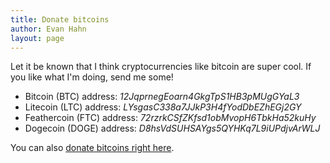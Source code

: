 ```yaml
---
title: Donate bitcoins
author: Evan Hahn
layout: page
---
```

Let it be known that I think cryptocurrencies like bitcoin are super cool. If you like what I'm doing, send me some!

*   Bitcoin (BTC) address: *12JqprnegEoarn4GkgTpS1HB3pMUgGYaL3*
*   Litecoin (LTC) address: *LYsgasC338a7JJkP3H4fYodDbEZhEGj2GY*
*   Feathercoin (FTC) address: *72rzrkCSfZKfsd1obMvopH6TbkHa52kuHy*
*   Dogecoin (DOGE) address: *D8hsVdSUHSAYgs5QYHKq7L9iUPdjvArWLJ*

You can also [donate bitcoins right here][1].

 [1]: https://coinbase.com/checkouts/25cb89fdbafc9c9c0731eb4b591abb19